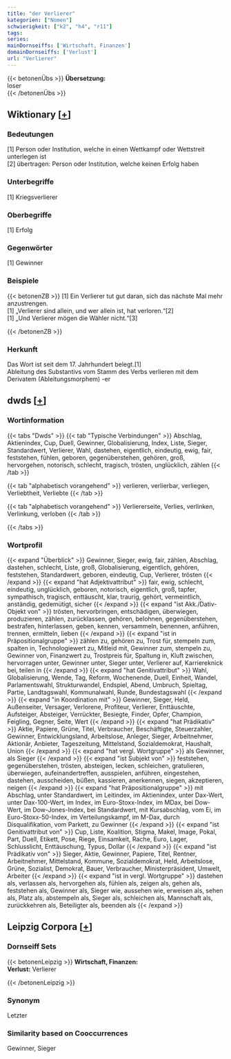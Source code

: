 ```yaml
---
title: "der Verlierer"
kategorien: ["Nomen"]
schwierigkeit: ["k2", "h4", "r11"]
tags:
series:
mainDornseiffs: ['Wirtschaft, Finanzen']
domainDornseiffs: ['Verlust']
url: "Verlierer"
---
```


{{< betonenÜbs >}}
**Übersetzung:**  
loser  
{{< /betonenÜbs >}}

## Wiktionary [[+](https://de.wiktionary.org/wiki/Verlierer)]

### Bedeutungen
[1] Person oder Institution, welche in einen Wettkampf oder Wettstreit unterlegen ist  
[2] übertragen: Person oder Institution, welche keinen Erfolg haben  

### Unterbegriffe
[1] Kriegsverlierer  

### Oberbegriffe
[1] Erfolg  

### Gegenwörter
[1] Gewinner  

### Beispiele
{{< betonenZB >}}
[1] Ein Verlierer tut gut daran, sich das nächste Mal mehr anzustrengen.  
[1] „Verlierer sind allein, und wer allein ist, hat verloren.“[2]  
[1] „Und Verlierer mögen die Wähler nicht.“[3]  

{{< /betonenZB >}}
### Herkunft
Das Wort ist seit dem 17. Jahrhundert belegt.[1]  
Ableitung des Substantivs vom Stamm des Verbs verlieren mit dem Derivatem (Ableitungsmorphem) -er  



## dwds [[+](https://www.dwds.de/wb/Verlierer)]

### Wortinformation
{{< tabs "Dwds" >}}
{{< tab "Typische Verbindungen" >}}
Abschlag, Aktienindex, Cup, Duell, Gewinner, Globalisierung, Index, Liste, Sieger, Standardwert, Verlierer, Wahl, dastehen, eigentlich, eindeutig, ewig, fair, feststehen, fühlen, geboren, gegenüberstehen, gehören, groß, hervorgehen, notorisch, schlecht, tragisch, trösten, unglücklich, zählen
{{< /tab >}}

{{< tab "alphabetisch vorangehend" >}}
verlieren, verlierbar, verliegen, Verliebtheit, Verliebte
{{< /tab >}}

{{< tab "alphabetisch vorangehend" >}}
Verliererseite, Verlies, verlinken, Verlinkung, verloben
{{< /tab >}}

{{< /tabs >}}

### Wortprofil
{{< expand "Überblick" >}} Gewinner, Sieger, ewig, fair, zählen, Abschlag, dastehen, schlecht, Liste, groß, Globalisierung, eigentlich, gehören, feststehen, Standardwert, geboren, eindeutig, Cup, Verlierer, trösten {{< /expand >}}
{{< expand "hat Adjektivattribut" >}} fair, ewig, schlecht, eindeutig, unglücklich, geboren, notorisch, eigentlich, groß, tapfer, sympathisch, tragisch, enttäuscht, klar, traurig, gehört, vermeintlich, anständig, gedemütigt, sicher {{< /expand >}}
{{< expand "ist Akk./Dativ-Objekt von" >}} trösten, hervorbringen, entschädigen, überwiegen, produzieren, zählen, zurücklassen, gehören, belohnen, gegenüberstehen, bestrafen, hinterlassen, geben, kennen, versammeln, benennen, anführen, trennen, ermitteln, lieben {{< /expand >}}
{{< expand "ist in Präpositionalgruppe" >}} zählen zu, gehören zu, Trost für, stempeln zum, spalten in, Technologiewert zu, Mitleid mit, Gewinner zum, stempeln zu, Gewinner von, Finanzwert zu, Trostpreis für, Spaltung in, Kluft zwischen, hervorragen unter, Gewinner unter, Sieger unter, Verlierer auf, Karriereknick bei, teilen in {{< /expand >}}
{{< expand "hat Genitivattribut" >}} Wahl, Globalisierung, Wende, Tag, Reform, Wochenende, Duell, Einheit, Wandel, Parlamentswahl, Strukturwandel, Endspiel, Abend, Umbruch, Spieltag, Partie, Landtagswahl, Kommunalwahl, Runde, Bundestagswahl {{< /expand >}}
{{< expand "in Koordination mit" >}} Gewinner, Sieger, Held, Außenseiter, Versager, Verlorene, Profiteur, Verlierer, Enttäuschte, Aufsteiger, Absteiger, Verrückter, Besiegte, Finder, Opfer, Champion, Feigling, Gegner, Seite, Wert {{< /expand >}}
{{< expand "hat Prädikativ" >}} Aktie, Papiere, Grüne, Titel, Verbraucher, Beschäftigte, Steuerzahler, Gewinner, Entwicklungsland, Arbeitslose, Anleger, Sieger, Arbeitnehmer, Aktionär, Anbieter, Tageszeitung, Mittelstand, Sozialdemokrat, Haushalt, Union {{< /expand >}}
{{< expand "hat vergl. Wortgruppe" >}} als Gewinner, als Sieger {{< /expand >}}
{{< expand "ist Subjekt von" >}} feststehen, gegenüberstehen, trösten, absteigen, lecken, schleichen, gratulieren, überwiegen, aufeinandertreffen, ausspielen, anführen, eingestehen, dastehen, ausscheiden, büßen, kassieren, anerkennen, siegen, akzeptieren, neigen {{< /expand >}}
{{< expand "hat Präpositionalgruppe" >}} mit Abschlag, unter Standardwert, im Leitindex, im Aktienindex, unter Dax-Wert, unter Dax-100-Wert, im Index, im Euro-Stoxx-Index, im MDax, bei Dow-Wert, im Dow-Jones-Index, bei Standardwert, mit Kursabschlag, vom Ei, im Euro-Stoxx-50-Index, im Verteilungskampf, im M-Dax, durch Disqualifikation, vom Parkett, zu Gewinner {{< /expand >}}
{{< expand "ist Genitivattribut von" >}} Cup, Liste, Koalition, Stigma, Makel, Image, Pokal, Part, Duell, Etikett, Pose, Riege, Einsamkeit, Rache, Euro, Lager, Schlusslicht, Enttäuschung, Typus, Dollar {{< /expand >}}
{{< expand "ist Prädikativ von" >}} Sieger, Aktie, Gewinner, Papiere, Titel, Rentner, Arbeitnehmer, Mittelstand, Kommune, Sozialdemokrat, Held, Arbeitslose, Grüne, Sozialist, Demokrat, Bauer, Verbraucher, Ministerpräsident, Umwelt, Arbeiter {{< /expand >}}
{{< expand "ist in vergl. Wortgruppe" >}} dastehen als, verlassen als, hervorgehen als, fühlen als, zeigen als, gehen als, feststehen als, Gewinner als, Sieger wie, aussehen wie, erweisen als, sehen als, Platz als, abstempeln als, Sieger als, schleichen als, Mannschaft als, zurückkehren als, Beteiligter als, beenden als {{< /expand >}}

## Leipzig Corpora [[+](https://corpora.uni-leipzig.de/en/res?word=Verlierer&corpusId=deu_newscrawl-public_2018)]

### Dornseiff Sets
{{< betonenLeipzig >}}
**Wirtschaft, Finanzen:**  
**Verlust:** Verlierer  

{{< /betonenLeipzig >}}

### Synonym
Letzter


### Similarity based on Cooccurrences
Gewinner, Sieger

